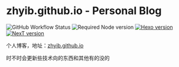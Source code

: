 # zhyib.github.io - Personal Blog

![GitHub Workflow Status](https://img.shields.io/github/actions/workflow/status/zhyib/zhyib.github.io/pages.yml?branch=main)
![Required Node version](https://img.shields.io/node/v/hexo)
[![Hexo version](https://img.shields.io/badge/Hexo-5.0.0-blue?&logo=Hexo)](https://github.com/hexojs/hexo)
[![NexT version](https://img.shields.io/badge/NexT-8.1.0-blue?&logo=next)](https://github.com/theme-next/hexo-theme-next)

个人博客，地址：[zhyib.github.io](https://zhyib.github.io)

时不时会更新些技术向的东西和其他有的没的
